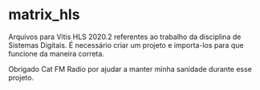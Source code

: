 # matrix_hls
Arquivos para Vitis HLS 2020.2 referentes ao trabalho da disciplina de Sistemas Digitais.
É necessário criar um projeto e importa-los para que funcione da maneira correta.

Obrigado Cat FM Radio por ajudar a manter minha sanidade durante esse projeto.
